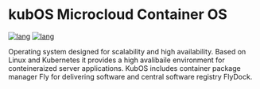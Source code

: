 # kubOS Microcloud Container OS

[![lang](https://img.shields.io/badge/lang-en-C8C8DE)](README.md) [![lang](https://img.shields.io/badge/lang-ru-C8C8DE)](#)

Operating system designed for scalability and high availability.
Based on Linux and Kubernetes it provides a high avalibaile environment for conteineraized server applications.
KubOS includes container package manager Fly for delivering software and central software registry FlyDock.
